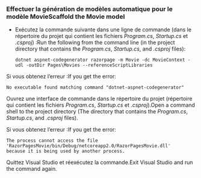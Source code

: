 <a name="scaffold"></a>
### <a name="scaffold-the-movie-model"></a><span data-ttu-id="33990-101">Effectuer la génération de modèles automatique pour le modèle Movie</span><span class="sxs-lookup"><span data-stu-id="33990-101">Scaffold the Movie model</span></span>

* <span data-ttu-id="33990-102">Exécutez la commande suivante dans une ligne de commande (dans le répertoire du projet qui contient les fichiers *Program.cs*, *Startup.cs* et *.csproj*) :</span><span class="sxs-lookup"><span data-stu-id="33990-102">Run the following from the command line (in the project directory that contains the *Program.cs*, *Startup.cs*, and *.csproj* files):</span></span>

  ```console
  dotnet aspnet-codegenerator razorpage -m Movie -dc MovieContext -udl -outDir Pages\Movies --referenceScriptLibraries
  ```

<span data-ttu-id="33990-103">Si vous obtenez l’erreur :</span><span class="sxs-lookup"><span data-stu-id="33990-103">If you get the error:</span></span>
  ```
No executable found matching command "dotnet-aspnet-codegenerator"
  ```

<span data-ttu-id="33990-104">Ouvrez une interface de commande dans le répertoire du projet (répertoire qui contient les fichiers *Program.cs*, *Startup.cs* et *.csproj*).</span><span class="sxs-lookup"><span data-stu-id="33990-104">Open a command shell to the project directory (The directory that contains the *Program.cs*, *Startup.cs*, and *.csproj* files).</span></span>

<span data-ttu-id="33990-105">Si vous obtenez l’erreur :</span><span class="sxs-lookup"><span data-stu-id="33990-105">If you get the error:</span></span>
  ```
  The process cannot access the file 
 'RazorPagesMovie/bin/Debug/netcoreapp2.0/RazorPagesMovie.dll' 
  because it is being used by another process.
  ```

<span data-ttu-id="33990-106">Quittez Visual Studio et réexécutez la commande.</span><span class="sxs-lookup"><span data-stu-id="33990-106">Exit Visual Studio and run the command again.</span></span>
